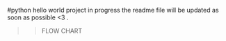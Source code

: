 #python hello world project in progress the readme file will be updated as soon as possible <3  . 
  

  >> FLOW CHART 